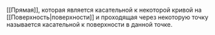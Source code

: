 [[Прямая]], которая является касательной к некоторой кривой на [[Поверхность|поверхности]] и проходящая через некоторую точку называется касательной к поверхности в данной точке.